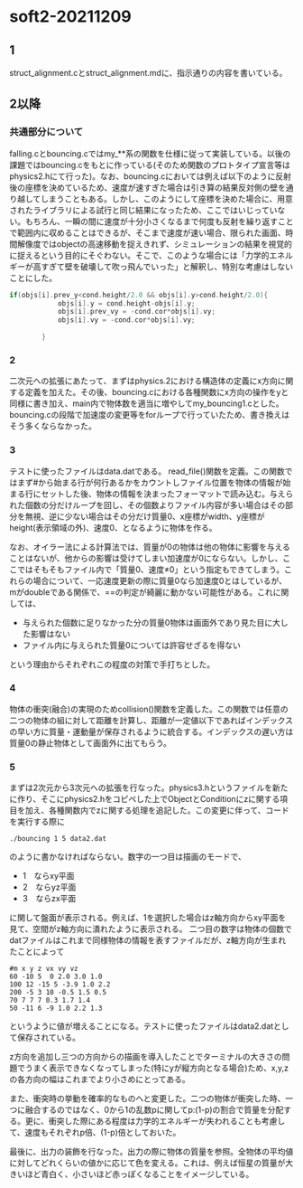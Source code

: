 # soft2-20211209
## 1
struct_alignment.cとstruct_alignment.mdに、指示通りの内容を書いている。
## 2以降
### 共通部分について
falling.cとbouncing.cではmy_**系の関数を仕様に従って実装している。以後の課題ではbouncing.cをもとに作っている(そのため関数のプロトタイプ宣言等はphysics2.hにて行った)。なお、bouncing.cにおいては例えば以下のように反射後の座標を決めているため、速度が速すぎた場合は引き算の結果反対側の壁を通り越してしまうこともある。しかし、このようにして座標を決めた場合に、用意されたライブラリによる試行と同じ結果になったため、ここではいじっていない。もちろん、一瞬の間に速度が十分小さくなるまで何度も反射を繰り返すことで範囲内に収めることはできるが、そこまで速度が速い場合、限られた画面、時間解像度ではobjectの高速移動を捉えきれず、シミュレーションの結果を視覚的に捉えるという目的にそぐわない。そこで、このような場合には「力学的エネルギーが高すぎて壁を破壊して吹っ飛んでいった」と解釈し、特別な考慮はしないことにした。
```c
if(objs[i].prev_y<cond.height/2.0 && objs[i].y>cond.height/2.0){
			objs[i].y = cond.height-objs[i].y;
			objs[i].prev_vy = -cond.cor*objs[i].vy;
			objs[i].vy = -cond.cor*objs[i].vy;
		
		}
```

### 2
二次元への拡張にあたって、まずはphysics.2における構造体の定義にx方向に関する定義を加えた。その後、bouncing.cにおける各種関数にx方向の操作をyと同様に書き加え、main内で物体数を適当に増やしてmy_bouncing1.cとした。bouncing.cの段階で加速度の変更等をforループで行っていたため、書き換えはそう多くならなかった。

### 3
テストに使ったファイルはdata.datである。
read_file()関数を定義。この関数ではまず#から始まる行が何行あるかをカウントしファイル位置を物体の情報が始まる行にセットした後、物体の情報を決まったフォーマットで読み込む。与えられた個数の分だけループを回し、その個数よりファイル内容が多い場合はその部分を無視、逆に少ない場合はその分だけ質量0、x座標がwidth、y座標がheight(表示領域の外)、速度0、となるように物体を作る。

なお、オイラー法による計算法では、質量が0の物体は他の物体に影響を与えることはないが、他からの影響は受けてしまい加速度が0にならない。しかし、ここではそもそもファイル内で「質量0、速度≠0」という指定もできてしまう。これらの場合について、一応速度更新の際に質量0なら加速度0とはしているが、mがdoubleである関係で、==の判定が綺麗に動かない可能性がある。これに関しては、
- 与えられた個数に足りなかった分の質量0物体は画面外であり見た目に大した影響はない
- ファイル内に与えられた質量0については許容せざるを得ない

という理由からそれぞれこの程度の対策で手打ちとした。

### 4 
物体の衝突(融合)の実現のためcollision()関数を定義した。この関数では任意の二つの物体の組に対して距離を計算し、距離が一定値以下であればインデックスの早い方に質量・運動量が保存されるように統合する。インデックスの遅い方は質量0の静止物体として画面外に出てもらう。

### 5
まずは2次元から3次元への拡張を行なった。physics3.hというファイルを新たに作り、そこにphysics2.hをコピペした上でObjectとConditionにzに関する項目を加え、各種関数内でzに関する処理を追記した。この変更に伴って、コードを実行する際に
```
./bouncing 1 5 data2.dat
```

のように書かなければならない。数字の一つ目は描画のモードで、
- 1　ならxy平面
- 2　ならyz平面
- 3　ならzx平面

に関して盤面が表示される。例えば、1を選択した場合はz軸方向からxy平面を見て、空間がz軸方向に潰れたように表示される。
二つ目の数字は物体の個数でdatファイルはこれまで同様物体の情報を表すファイルだが、z軸方向が生まれたことによって
```
#m x y z vx vy vz
60 -10 5  0 2.0 3.0 1.0
100 12 -15 5 -3.9 1.0 2.2
200 -5 3 10 -0.5 1.5 0.5
70 7 7 7 0.3 1.7 1.4
50 -11 6 -9 1.0 2.2 1.3

```
というように値が増えることになる。テストに使ったファイルはdata2.datとして保存されている。

z方向を追加し三つの方向からの描画を導入したことでターミナルの大きさの問題でうまく表示できなくなってしまった(特にyが縦方向となる場合)ため、x,y,zの各方向の幅はこれまでより小さめにとってある。

また、衝突時の挙動を確率的なものへと変更した。二つの物体が衝突した時、一つに融合するのではなく、0から1の乱数pに関してp:(1-p)の割合で質量を分配する。更に、衝突した際にある程度は力学的エネルギーが失われることも考慮して、速度もそれぞれp倍、(1-p)倍としておいた。

最後に、出力の装飾を行なった。出力の際に物体の質量を参照。全物体の平均値に対してどれくらいの値かに応じて色を変える。これは、例えば恒星の質量が大きいほど青白く、小さいほど赤っぽくなることをイメージしている。